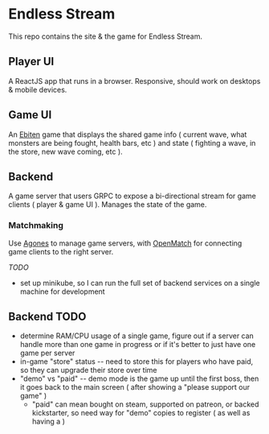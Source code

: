 Endless Stream
==============

This repo contains the site & the game for Endless Stream.

## Player UI

A ReactJS app that runs in a browser. Responsive, should work on desktops &
mobile devices.

## Game UI

An [Ebiten](https://github.com/hajimehoshi/ebiten) game that displays the shared
game info ( current wave, what monsters are being fought, health bars, etc ) and
state ( fighting a wave, in the store, new wave coming, etc ).

## Backend

A game server that users GRPC to expose a bi-directional stream for game clients
( player & game UI ). Manages the state of the game.

### Matchmaking

Use [Agones](https://agones.dev/site/) to manage game servers, with
[OpenMatch](https://open-match.dev/site/) for connecting game clients to the
right server.

*TODO*

- set up minikube, so I can run the full set of backend services on a single
  machine for development

## Backend TODO

- determine RAM/CPU usage of a single game, figure out if a server can handle
  more than one game in progress or if it's better to just have one game per server
- in-game "store" status -- need to store this for players who have paid, so
  they can upgrade their store over time
- "demo" vs "paid" -- demo mode is the game up until the first boss, then it
  goes back to the main screen ( after showing a "please support our game" )
  - "paid" can mean bought on steam, supported on patreon, or backed
    kickstarter, so need way for "demo" copies to register ( as well as having a
    )
